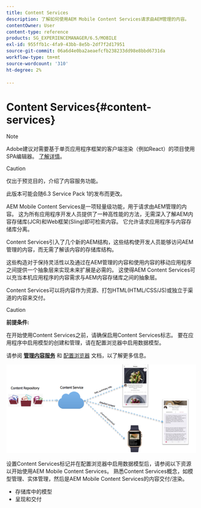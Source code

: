 ```yaml
---
title: Content Services
description: 了解如何使用AEM Mobile Content Services请求由AEM管理的内容。
contentOwner: User
content-type: reference
products: SG_EXPERIENCEMANAGER/6.5/MOBILE
exl-id: 955ffb1c-4fa9-43bb-8e5b-2df7f2d17951
source-git-commit: 06a6d4e0ba2aeaefcfb238233dd98e8bbd6731da
workflow-type: tm+mt
source-wordcount: '310'
ht-degree: 2%

---
```


# Content Services{#content-services}

>[!NOTE]
>
>Adobe建议对需要基于单页应用程序框架的客户端渲染（例如React）的项目使用SPA编辑器。 [了解详情](/help/sites-developing/spa-overview.md)。

>[!CAUTION]
>
>仅出于预览目的，介绍了内容服务功能。
>
>此版本可能会随6.3 Service Pack 1的发布而更改。

AEM Mobile Content Services是一项轻量级功能，用于请求由AEM管理的内容。 这为所有应用程序开发人员提供了一种高性能的方法，无需深入了解AEM内容存储库(JCR)和Web框架(Sling)即可检索内容。 它允许请求应用程序与内容存储库分离。

Content Services引入了几个新的AEM结构，这些结构使开发人员能够访问AEM管理的内容，而无需了解该内容的存储库结构。

这些构造对于保持灵活性以及通过在AEM管理的内容和使用内容的移动应用程序之间提供一个抽象层来实现未来扩展是必需的。 这使得AEM Content Services可以充当本机应用程序的内容需求与AEM内容存储库之间的抽象层。

Content Services可以将内容作为资源、打包HTML(HTML/CSS/JS)或独立于渠道的内容来交付。

>[!CAUTION]
>
>**前提条件:**
>
>在开始使用Content Services之前，请确保启用Content Services标志。 要在应用程序中启用模型的创建和管理，请在配置浏览器中启用数据模型。
>
>请参阅 **[管理内容服务](/help/mobile/developing-content-services.md)** 和 [配置浏览器](/help/sites-administering/configurations.md) 文档，以了解更多信息。

![chlimage_1-143](assets/chlimage_1-143.png)

设置Content Services标记并在配置浏览器中启用数据模型后，请参阅以下资源以开始使用AEM Mobile Content Services。 熟悉Content Services概念，如模型管理、实体管理，然后是AEM Mobile Content Services的内容交付/渲染。

* 存储库中的模型
* 呈现和交付
